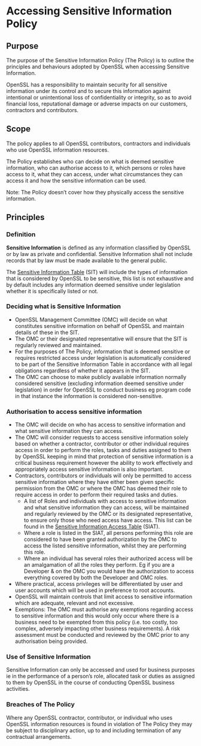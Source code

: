 # Accessing Sensitive Information Policy

## Purpose

The purpose of the Sensitive Information Policy (The Policy) is to outline the 
principles and behaviours adopted by OpenSSL when accessing Sensitive 
Information.  

OpenSSL has a responsibility to maintain security for all sensitive 
information under its control and to secure this information against 
intentional or unintentional loss of confidentiality or integrity, so as to 
avoid financial loss, reputational damage or adverse impacts on our customers, 
contractors and contributors.


## Scope

The policy applies to all OpenSSL contributors, contractors and individuals 
who use OpenSSL information resources.

The Policy establishes who can decide on what is deemed sensitive information, 
who can authorise access to it, which persons or roles have access to it, what 
they can access, under what circumstances they can access it and how the 
sensitive information can be used.

Note: The Policy doesn’t cover how they physically access the sensitive 
information.


## Principles

### Definition

**Sensitive Information** is defined as any information classified by OpenSSL 
or by law as private and confidential. Sensitive Information shall not include 
records that by law must be made available to the general public.  

The [Sensitive Information Table] (SIT) will include the types of information 
that is considered by OpenSSL to be sensitive, this list is not exhaustive and 
by default includes any information deemed sensitive under legislation whether 
it is specifically listed or not.

### Deciding what is Sensitive Information

* OpenSSL Management Committee (OMC) will decide on what constitutes 
  sensitive information on behalf of OpenSSL and maintain details of these
  in the SIT.
* The OMC or their designated representative will ensure that the SIT is 
  regularly reviewed and maintained.
* For the purposes of The Policy, information that is deemed sensitive or 
  requires restricted access under legislation is automatically considered 
  to be part of the Sensitive Information Table in accordance with all legal 
  obligations regardless of whether it appears in the SIT.
* The OMC can choose to make publicly available information normally 
  considered sensitive (excluding information deemed sensitive under 
  legislation) in order for OpenSSL to conduct business eg program code in 
  that instance the information is considered non-sensitive.


### Authorisation to access sensitive information

* The OMC will decide on who has access to sensitive information and what 
  sensitive information they can access.
* The OMC will consider requests to access sensitive information solely 
  based on whether a contractor, contributor or other individual requires 
  access in order to perform the roles, tasks and duties assigned to them by 
  OpenSSL keeping in mind that protection of sensitive information is a 
  critical business requirement however the ability to work effectively and 
  appropriately access sensitive information is also important. 
* Contractors, contributors or individuals will only be permitted to access 
  sensitive information where they have either been given specific 
  permission from the OMC or where the OMC has deemed their role to require 
  access in order to perform their required tasks and duties.
  * A list of Roles and individuals with access to sensitive information and 
    what sensitive information they can access, will be maintained and 
    regularly reviewed by the OMC or its designated representative, to ensure 
    only those who need access have access.  This list can be found in the 
    [Sensitive Information Access Table] (SIAT).
  * Where a role is listed in the SIAT, all persons performing this role are 
    considered to have been granted authorization by the OMC to access the 
    listed sensitive information, whilst they are performing this role.
  * Where an individual has several roles their authorized access will be an 
    amalgamation of all the roles they perform. Eg if you are a Developer & 
    on the OMC you would have the authorization to access everything covered 
    by both the  Developer and OMC roles.
* Where practical, access privileges will be differentiated by user and 
  user accounts which will be used in preference to root accounts.
* OpenSSL will maintain controls that limit access to sensitive information 
  which are adequate, relevant and not excessive.
* Exemptions: The OMC must authorise any exemptions regarding access to 
  sensitive information and this would only occur where there is a business 
  need to be exempted from this policy (i.e. too costly, too complex, 
  adversely impacting other business requirements). A risk assessment must 
  be conducted and reviewed by the OMC prior to any authorisation being 
  provided.


### Use of Sensitive Information

Sensitive Information can only be accessed and used for business purposes ie 
in the performance of a person’s role, allocated task or duties as assigned to 
them by OpenSSL in the course of conducting OpenSSL business activities.


### Breaches of The Policy

Where any OpenSSL contractor, contributor, or individual who uses OpenSSL 
information resources is found in violation of The Policy they may be subject 
to disciplinary action, up to and including termination of any contractual 
arrangements.

[Sensitive Information Table]: ../policy-supplemental/AccessSensitiveInfoPolicy_SIT.md
[Sensitive Information Access Table]: ../policy-supplemental/AccessSensitiveInfoPolicy_SIAT.md
